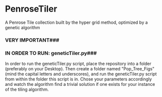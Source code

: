 # PenroseTiler
A Penrose Tile collection built by the hyper grid method, optimized by a genetic algorithm


### VERY IMPORTANT###
### IN ORDER TO RUN: geneticTiler.py###
In order to run the geneticTiler.py script, place the repository into a folder (preferably on your Desktop). Then create a folder named "Pop_Tree_Figs" (mind the capital letters and underscores), and run the geneticTiler.py script from within the folder this script is in. Chose your parameters accordingly and watch the algorithm find a trivial solution if one exists for your instance of the tiling algorithm.
